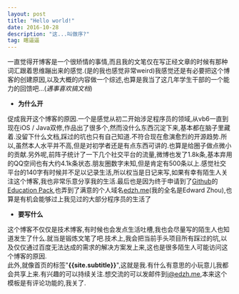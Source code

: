 ```yaml
---
layout: post
title: "Hello world!"
date: 2016-10-28
description: "这...叫做序?"
tag: 瞎逼逼
---   
```


一直觉得开博客是一个很矫情的事情,而且我的文笔仅在写正经文章的时候有那种词汇跟着思维蹦出来的感觉.(是的我也感觉非常weird)我感觉还是有必要把这个博客的创建原因,以及大概的内容做一个综述,也算是我当了这几年学生干部的一个能力的回馈吧...(*遇事喜欢搞文档*)

* **为什么开**

促成我开这个博客的原因.一个是感觉从初二开始涉足程序员的领域,从vb6一直到现在iOS / Java双修,作品出了很多个,然而没什么东西沉淀下来,基本都在脑子里藏着.没留下什么文档,踩过的坑也只有自己知道.不符合现在愈演愈烈的开源趋势.所以,虽然本人水平并不高,但是对初学者还是有点东西可讲的.也算是给圈子做点微小的贡献.另外呢,前阵子统计了一下几个社交平台的流量,微博也发了1.8k条,基本弃用的QQ空间也有大约4.1k条状态.朋友圈数字未知,但是肯定有500条以上.感觉社交平台的140字有时候并不足以记录生活,所以权当是日记来写,如果有幸有陌生人关注这个博客,我也非常乐意分享我的生活.最后也是因为终于申请到了[Github][f789611a]的[Education Pack][43f2a065],也弄到了满意的个人域名[edzh.me][e6a350f4](我的全名是Edward Zhou),也算是有机会能够过上我见过的大部分程序员的生活了

  [e6a350f4]: http://edzh.me "edzh.me"
  [f789611a]: https://github.com "Github"
  [43f2a065]: http://education.github.com "Education Pack"

* **要写什么**

这个博客不仅仅是技术博客,有时候也会发点生活吐槽,我也会尽量写的陌生人也知道发生了什么.就当是锻炼文笔了吧.技术上,我会把当前手头项目所有踩过的坑,以及仅仅通过百度无法达成的需求的解决方案发上来,这也是很多陌生人可能访问这个博客的原因.
<br />
此外,就像首页的标签"**{{site.subtitle}}**",这就是我.有什么有意思的小玩意儿我都会共享上来.有兴趣的可以持续关注.想交流的可以发邮件到[i@edzh.me][babe7af0],本来这个模板是有评论功能的,我关了.

  [babe7af0]: mailto:{{site.social.mail}} "联系我"
